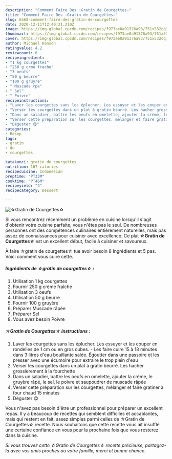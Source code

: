 ```yaml
---
description: "Comment Faire Des ☆Gratin de Courgettes☆"
title: "Comment Faire Des ☆Gratin de Courgettes☆"
slug: 6568-comment-faire-des-gratin-de-courgettes
date: 2020-12-11T12:40:21.210Z
image: https://img-global.cpcdn.com/recipes/f973ae0a91376a93/751x532cq70/☆gratin-de-courgettes☆-photo-principale-de-la-recette.jpg
thumbnail: https://img-global.cpcdn.com/recipes/f973ae0a91376a93/751x532cq70/☆gratin-de-courgettes☆-photo-principale-de-la-recette.jpg
cover: https://img-global.cpcdn.com/recipes/f973ae0a91376a93/751x532cq70/☆gratin-de-courgettes☆-photo-principale-de-la-recette.jpg
author: Michael Hanson
ratingvalue: 4.2
reviewcount: 6
recipeingredient:
- "1 kg courgettes"
- "250 g crme frache"
- "3 oeufs"
- "50 g beurre"
- "100 g gruyre"
- " Muscade rpe"
- " Sel"
- " Poivre"
recipeinstructions:
- "Laver les courgettes sans les éplucher. Les essuyer et les couper en rondelles de 1 cm ou en gros cubes. Les faire cuire 15 à 18 minutes dans 3 litres d&#39;eau bouillante salée. Égoutter dans une passoire et les presser avec une écumoire pour extraire le trop plein d&#39;eau"
- "Verser les courgettes dans un plat à gratin beurré. Les hacher grossièrement à la fourchette"
- "Dans un saladier, battre les oeufs en omelette, ajouter la crème, le gruyère râpé, le sel, le poivre et saupoudrer de muscade râpée"
- "Verser cette préparation sur les courgettes, mélanger et faire gratiner à four chaud 15 minutes"
- "Déguster 😋"
categories:
- Resep
tags:
- gratin
- de
- courgettes

katakunci: gratin de courgettes 
nutrition: 167 calories
recipecuisine: Indonesian
preptime: "PT33M"
cooktime: "PT46M"
recipeyield: "4"
recipecategory: Dessert

---
```



![☆Gratin de Courgettes☆](https://img-global.cpcdn.com/recipes/f973ae0a91376a93/751x532cq70/☆gratin-de-courgettes☆-photo-principale-de-la-recette.jpg)

Si vous rencontrez récemment un problème en cuisine lorsqu'il s'agit d'obtenir votre cuisine parfaite, vous n'êtes pas le seul. De nombreuses personnes ont des compétences culinaires entièrement naturelles, mais pas assez de connaissances pour cuisiner avec excellence. Ce plat <strong> ☆Gratin de Courgettes☆ </strong> est un excellent début, facile à cuisiner et savoureux.

<!--inarticleads1-->

À faire ☆gratin de courgettes☆ tue avoir besoin 8 Ingrédients et 5 pas. Voici comment vous cuire cette.

##### Ingrédients de ☆gratin de courgettes☆ :

1. Utilisation 1 kg courgettes
1. Fournir 250 g crème fraîche
1. Utilisation 3 oeufs
1. Utilisation 50 g beurre
1. Fournir 100 g gruyère
1. Préparer  Muscade râpée
1. Préparer  Sel
1. Vous avez besoin  Poivre




<!--inarticleads2-->

##### ☆Gratin de Courgettes☆ instructions :

1. Laver les courgettes sans les éplucher. Les essuyer et les couper en rondelles de 1 cm ou en gros cubes. - Les faire cuire 15 à 18 minutes dans 3 litres d&#39;eau bouillante salée. Égoutter dans une passoire et les presser avec une écumoire pour extraire le trop plein d&#39;eau
1. Verser les courgettes dans un plat à gratin beurré. Les hacher grossièrement à la fourchette
1. Dans un saladier, battre les oeufs en omelette, ajouter la crème, le gruyère râpé, le sel, le poivre et saupoudrer de muscade râpée
1. Verser cette préparation sur les courgettes, mélanger et faire gratiner à four chaud 15 minutes
1. Déguster 😋




<!--inarticleads1-->

<p>
Vous n'avez pas besoin d'être un professionnel pour préparer un excellent repas. Il y a beaucoup de recettes qui semblent difficiles et accablantes, mais qui restent en fait, assez simples parmi celles de ☆Gratin de Courgettes☆ recette. Nous souhaitons que cette recette vous ait insufflé une certaine confiance en vous pour la prochaine fois que vous resterez dans la cuisine.
</p>

<p>
<i>Si vous trouvez cette ☆Gratin de Courgettes☆ recette précieuse, partagez-la avec vos amis proches ou votre famille, merci et bonne chance.</i>
</p>
